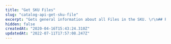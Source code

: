 ```yaml
---
title: "Get SKU Files"
slug: "catalog-api-get-sku-file"
excerpt: "Gets general information about all Files in the SKU. \r\n## Response body example\r\n\r\n```json\r\n[\r\n    {\r\n        \"Id\": 549,\r\n        \"ArchiveId\": 155485,\r\n        \"SkuId\": 310118490,\r\n        \"Name\": \"chimera-cat-quimera-5\",\r\n        \"IsMain\": true,\r\n        \"Label\": \"miau\"\r\n    },\r\n    {\r\n        \"Id\": 550,\r\n        \"ArchiveId\": 155486,\r\n        \"SkuId\": 310118490,\r\n        \"Name\": \"Gato-siames\",\r\n        \"IsMain\": false,\r\n        \"Label\": \"Gato siames\"\r\n    },\r\n    {\r\n        \"Id\": 555,\r\n        \"ArchiveId\": 155491,\r\n        \"SkuId\": 310118490,\r\n        \"Name\": \"Cat-Sleeping-Pics\",\r\n        \"IsMain\": false,\r\n        \"Label\": null\r\n    }\r\n]\r\n```"
hidden: false
createdAt: "2020-04-16T15:43:24.310Z"
updatedAt: "2022-07-11T17:57:08.247Z"
---
```

